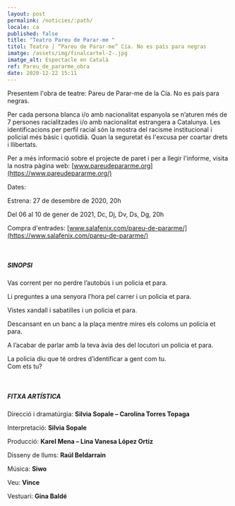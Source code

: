 ```yaml
---
layout: post
permalink: /noticies/:path/
locale: ca
published: false
title: "Teatro Pareu de Parar-me "
titol: Teatro | “Pareu de Parar-me” Cía. No es país para negras
imatge: /assets/img/finalcartel-2-.jpg
imatge_alt: Espectacle en Català
ref: Pareu_de_pararme_obra
date: 2020-12-22 15:11
---
```

Presentem l'obra de teatre: Pareu de Parar-me de la Cía. No es país para negras. 

Per cada persona blanca i/o amb nacionalitat espanyola se n’aturen més de 7 persones racialitzades i/o amb nacionalitat estrangera a Catalunya. Les identificacions per perfil racial són la mostra del racisme institucional i policial més bàsic i quotidià. Quan la seguretat és l'excusa per coartar drets i llibertats.

Per a més informació sobre el projecte de paret i per a llegir l'informe, visita la nostra pàgina web: [www.pareudepararme.org](https://www.pareudepararme.org/)

Dates:

Estrena: 27 de desembre de 2020, 20h

Del 06 al 10 de gener de 2021, Dc, Dj, Dv, Ds, Dg, 20h

Compra d'entrades: [www.salafenix.com/pareu-de-pararme/](https://www.salafenix.com/pareu-de-pararme/)

 

##### SINOPSI

Vas corrent per no perdre l’autobús i un policia et para.

Li preguntes a una senyora l’hora pel carrer i un policia et para.

Vistes xandall i sabatilles i un policia et para.

Descansant en un banc a la plaça mentre mires els coloms un policia et para.

A l’acabar de parlar amb la teva àvia des del locutori un policia et para.

La policia diu que té ordres d’identificar a gent com tu.\
Com ets tu?

 

##### FITXA ARTÍSTICA

Direcció i dramatúrgia: **Silvia Sopale – Carolina Torres Topaga**

Interpretació: **Silvia Sopale**

Producció: **Karel Mena – Lina Vanesa López Ortiz**

Disseny de llums: **Raúl Beldarrain**

Música: **Siwo**

Veu: **Vince**

Vestuari: **Gina Baldé**